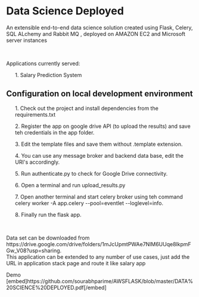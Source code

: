 # Data Science Deployed
<p>An extensible end-to-end data science solution created using Flask, Celery, SQL ALchemy and Rabbit MQ , deployed on AMAZON EC2 and Microsoft server instances</p><br>
<p>Applications currently served: </p>
<ol> 1. Salary Prediction System </p></ol>

<p><h2>Configuration on local development environment</h2></p>
<ol>1. Check out the project and install dependencies from the requirements.txt </ol>
<ol>2. Register the app on google drive API (to upload the results) and save teh credentials in the app folder.</ol>
<ol>3. Edit the template files and save them without .template extension. </ol>
<ol>4. You can use any message broker and backend data base, edit the URI's accordingly. </ol>
<ol>5. Run authenticate.py to check for Google Drive connectivity. </ol>
<ol>6. Open a terminal and run upload_results.py</ol>
<ol>7. Open another terminal and start celery broker using teh command celery worker -A app.celery --pool=eventlet --loglevel=info. </ol>
<ol>8. Finally run the flask app.</ol><br>

<p>Data set can be downloaded from https://drive.google.com/drive/folders/1mJcUpmtPWAe7NlM6UUqe8lkpmFGw_V08?usp=sharing. <br>
This application can be extended to any number of use cases, just add the URL in application stack page and route it like salary app  </p>

<p>Demo<br>
[embed]https://github.com/sourabhparime/AWSFLASK/blob/master/DATA%20SCIENCE%20DEPLOYED.pdf[/embed]
</p>
